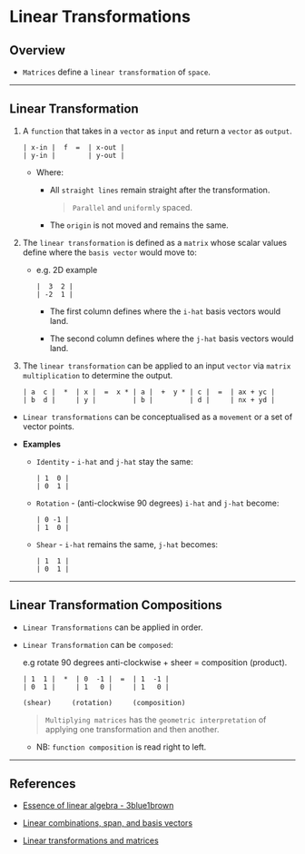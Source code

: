 # Linear Transformations

## Overview

* `Matrices` define a `linear transformation` of `space`.

---

## Linear Transformation

1. A `function` that takes in a `vector` as `input` and return a `vector` as `output`.

    ```
    | x-in |  f  =  | x-out |
    | y-in |        | y-out |
    ```

    * Where:

        * All `straight lines` remain straight after the transformation.

            > `Parallel` and `uniformly` spaced.

        * The `origin` is not moved and remains the same.

2. The `linear transformation` is defined as a `matrix` whose scalar values define where the `basis vector` would move to:

    * e.g. 2D example

        ```
        |  3  2 |
        | -2  1 |
        ```

        * The first column defines where the `i-hat` basis vectors would land.

        * The second column defines where the `j-hat` basis vectors would land.

3. The `linear transformation` can be applied to an input `vector` via `matrix multiplication` to determine the output.

    ```
    | a  c |  *  | x |  =  x * | a |  +  y * | c |  =  | ax + yc |
    | b  d |     | y |         | b |         | d |     | nx + yd |
    ```

* `Linear transformations` can be conceptualised as a `movement` or a set of vector points.

* __Examples__

    * `Identity` - `i-hat` and `j-hat` stay the same:

        ```
        | 1  0 |
        | 0  1 |
        ``` 

    * `Rotation` - (anti-clockwise 90 degrees) `i-hat` and `j-hat` become:

        ```
        | 0 -1 |
        | 1  0 |
        ```

    * `Shear` - `i-hat` remains the same, `j-hat` becomes: 

        ```
        | 1  1 |
        | 0  1 |
        ```

---

## Linear Transformation Compositions

* `Linear Transformations` can be applied in order.

* `Linear Transformation` can be `composed`:

    e.g rotate 90 degrees anti-clockwise + sheer = composition (product).

    ```
    | 1  1 |  *  | 0  -1 |  =  | 1  -1 |
    | 0  1 |     | 1   0 |     | 1   0 |
    
    (shear)     (rotation)     (composition)
    ```
    > `Multiplying matrices` has the `geometric interpretation` of applying one transformation and then another.

    * NB: `function composition` is read right to left.

---

## References

* [Essence of linear algebra - 3blue1brown](https://www.youtube.com/playlist?list=PLZHQObOWTQDPD3MizzM2xVFitgF8hE_ab)

* [Linear combinations, span, and basis vectors ](https://www.youtube.com/watch?v=k7RM-ot2NWY&list=PLZHQObOWTQDPD3MizzM2xVFitgF8hE_ab&index=2)

* [Linear transformations and matrices ](https://www.youtube.com/watch?v=kYB8IZa5AuE&list=PLZHQObOWTQDPD3MizzM2xVFitgF8hE_ab&index=3)



